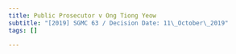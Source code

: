```yaml
---
title: Public Prosecutor v Ong Tiong Yeow
subtitle: "[2019] SGMC 63 / Decision Date: 11\_October\_2019"
tags: []

---
```


